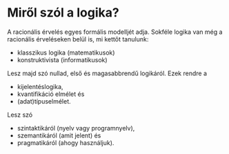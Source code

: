 # Miről szól a logika?

A racionális érvelés egyes formális modelljét adja. Sokféle logika van még a racionális érveléseken belül is, mi kettőt tanulunk:

* klasszikus logika (matematikusok)
* konstruktivista (informatikusok) 

Lesz majd szó nullad, első és magasabbrendű logikáról. Ezek rendre a 

* kijelentéslogika,
* kvantifikáció elmélet és
* (adat)típuselmélet.

Lesz szó 

* szintaktikáról (nyelv vagy programnyelv),
* szemantikáról (amit jelent) és
* pragmatikáról (ahogy használjuk).

